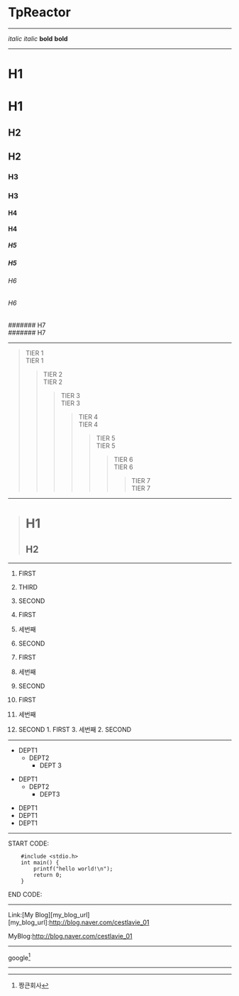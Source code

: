 # TpReactor

***
  _italic_
_italic_
  **bold**
**bold**

* * *
  # H1  
# H1
  ## H2  
## H2
  ### H3  
### H3
  #### H4  
#### H4
  ##### H5  
##### H5
  ###### H6  
###### H6
  ####### H7  
####### H7

* * *
  > TIER 1  
> TIER 1
  >> TIER 2  
>> TIER 2
  >>> TIER 3  
>>> TIER 3
  >>>> TIER 4  
>>>> TIER 4
  >>>>> TIER 5  
>>>>> TIER 5
  >>>>>> TIER 6  
>>>>>> TIER 6
  >>>>>>> TIER 7  
>>>>>>> TIER 7

* * *

> # H1
> ## H2

* * *
  1. FIRST  
  3. THIRD  
  2. SECOND  
1. FIRST
3. 세번째
2. SECOND

1. FIRST
3. 세번째
2. SECOND
  1. FIRST
  3. 세번째
  2. SECOND
    1. FIRST
    3. 세번째
    2. SECOND

* * *
* DEPT1
  * DEPT2
    * DEPT 3
    
+ DEPT1
  + DEPT2
    + DEPT3
    
- DEPT1
- DEPT1
- DEPT1

* * *
START CODE:  
~~~
    #include <stdio.h>  
    int main() {  
        printf("hello world!\n");  
        return 0;  
    }  
~~~
END CODE:  

* * *
Link:[My Blog][my_blog_url]
[my_blog_url]:http://blog.naver.com/cestlavie_01

MyBlog:<http://blog.naver.com/cestlavie_01>  

* * *  
google[^1]


***
[^1]: 짱큰회사
